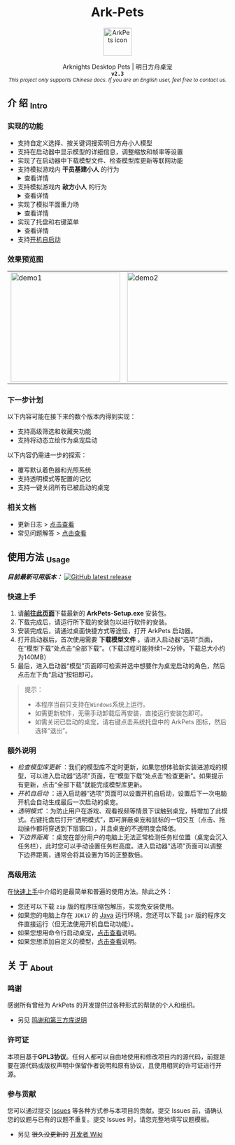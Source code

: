 <!-- 欢迎阅读 Ark-Pets 说明文档 -->
<!-- 仓库：https://github.com/isHarryh/Ark-Pets -->

<div align="center" style="text-align:center">
   <h1> Ark-Pets </h1>
   <img alt="ArkPets icon" width="64" src="https://raw.githubusercontent.com/isHarryh/Ark-Pets/v2.x/assets/icons/icon.png"/>
   <p>
      Arknights Desktop Pets | 明日方舟桌宠 <br>
      <code><b> v2.3 </b></code> <br>
      <sub>
         <i> This project only supports Chinese docs. If you are an English user, feel free to contact us. </i>
      </sub>
   </p>
</div>

## 介 绍 <sub>Intro</sub>
### 实现的功能
- 支持自定义选择、按关键词搜索明日方舟小人模型
- 支持在启动器中显示模型的详细信息，调整缩放和帧率等设置
- 实现了在启动器中下载模型文件、检查模型库更新等联网功能
- 支持模拟游戏内 **干员基建小人** 的行为 <details><summary>查看详情</summary>
    1. 能够执行行走和坐下的动作
    2. 能够被鼠标交互 (执行戳一戳动作)
    3. 能够执行基建动作 (如有)
- 支持模拟游戏内 **敌方小人** 的行为 <details><summary>查看详情</summary>
    1. 能够执行行走动作
    2. 能够被鼠标交互 (执行攻击动作)
- 实现了模拟平面重力场 <details><summary>查看详情</summary>
    1. 桌宠在被拖拽到空中后能够自由落体
    2. 桌宠可以站立在打开的窗口的边缘上
    3. 桌宠会受地面摩擦力和空气阻力作用
    4. 桌宠会在其他桌宠靠近时被排斥推动
    5. 桌宠活动范围的[下边界距离](#额外说明)可以调整
    6. 桌宠可以被拖拽到扩展显示屏上
- 实现了托盘和右键菜单 <details><summary>查看详情</summary>
    1. 右键系统托盘或桌宠本体均可以弹出菜单
    2. 菜单可以选择是否保持当前动作
    3. 菜单可以选择是否启用[透明模式](#额外说明)
    4. 菜单可以切换多形态角色的形态
    5. 菜单可以用于退出桌宠
- 支持[开机自启动](#额外说明)

### 效果预览图
<table style="margin-left: auto; margin-right: auto;">
    <tr>
        <td> <img alt="demo1" width="250" src="https://raw.githubusercontent.com/isHarryh/Ark-Pets/v2.x/docs/imgs/demo_1.png"> </td>
        <td> <img alt="demo2" width="250" src="https://raw.githubusercontent.com/isHarryh/Ark-Pets/v2.x/docs/imgs/demo_2.png"> </td>
        <td> <img alt="demo3" width="250" src="https://raw.githubusercontent.com/isHarryh/Ark-Pets/v2.x/docs/imgs/demo_3.png"> </td>
    </tr>
</table>

### 下一步计划
以下内容可能在接下来的数个版本内得到实现：
- 支持高级筛选和收藏夹功能
- 支持将动态立绘作为桌宠启动

以下内容仍需进一步的探索：
- 覆写默认着色器和光照系统
- 支持透明模式等配置的记忆
- 支持一键关闭所有已被启动的桌宠

### 相关文档
- 更新日志 > [点击查看](CHANGELOG.md)
- 常见问题解答 > [点击查看](docs/FAQ.md)


## 使用方法 <sub>Usage</sub>
***目前最新可用版本：***
[<img alt="GitHub latest release" src="https://img.shields.io/github/v/release/isHarryh/Ark-Pets?display_name=tag&label=Version&sort=semver&include_prereleases">](https://github.com/isHarryh/Ark-Pets/releases)

### 快速上手
1. 请[**前往此页面**](https://github.com/isHarryh/Ark-Pets/releases)下载最新的 **ArkPets-Setup.exe** 安装包。
2. 下载完成后，请运行所下载的安装包以进行软件的安装。
3. 安装完成后，请通过桌面快捷方式等途径，打开 ArkPets 启动器。
4. 打开启动器后，首次使用需要 **下载模型文件** 。请进入启动器“选项”页面，在“模型下载”处点击“全部下载”。（下载过程可能持续1~2分钟，下载总大小约为140MB）
5. 最后，进入启动器“模型”页面即可检索并选中想要作为桌宠启动的角色，然后点击左下角“启动”按钮即可。  

> 提示：
> - 本程序当前只支持在`Windows`系统上运行。
> - 如需更新软件，无需手动卸载后再安装，直接运行安装包即可。
> - 如需关闭已启动的桌宠，请右键点击系统托盘中的 ArkPets 图标，然后选择“退出”。

### 额外说明
- *检查模型库更新* ：我们的模型库不定时更新，如果您想体验新实装进游戏的模型，可以进入启动器“选项”页面，在“模型下载”处点击“检查更新”。如果提示有更新，点击“全部下载”就能完成模型库更新。
- *开机自启动* ：进入启动器“选项”页面可以设置开机自启动，设置后下一次电脑开机会自动生成最后一次启动的桌宠。
- *透明模式* ：为防止用户在游戏、观看视频等情景下误触到桌宠，特增加了此模式。右键托盘后打开“透明模式”，即可屏蔽桌宠和鼠标的一切交互（点击、拖动操作都将穿透到下层窗口），并且桌宠的不透明度会降低。
- *下边界距离* ：桌宠在部分用户的电脑上无法正常检测任务栏位置（桌宠会沉入任务栏），此时您可以手动设置任务栏高度。进入启动器“选项”页面可以调整下边界距离，通常会将其设置为15的正整数倍。

### 高级用法
在[快速上手](#快速上手)中介绍的是最简单和普遍的使用方法。除此之外：
- 您还可以下载 `zip` 版的程序压缩包解压，实现免安装使用。
- 如果您的电脑上存在 `JDK17` 的 [Java](https://www.java.com) 运行环境，您还可以下载 `jar` 版的程序文件直接运行（但无法使用开机自启动功能）。
- 如果您想用命令行启动桌宠，[点击查看](docs/CmdLine.md)说明。
- 如果您想添加自定义的模型，[点击查看](docs/CustomModel.md)说明。


## 关 于 <sub>About</sub>

### 鸣谢
感谢所有曾经为 ArkPets 的开发提供过各种形式的帮助的个人和组织。  
- 另见 [鸣谢和第三方库说明](docs/Thanks.md)

### 许可证
本项目基于**GPL3协议**。任何人都可以自由地使用和修改项目内的源代码，前提是要在源代码或版权声明中保留作者说明和原有协议，且使用相同的许可证进行开源。

### 参与贡献
您可以通过提交 [Issues](https://github.com/isHarryh/Ark-Pets/issues) 等各种方式参与本项目的贡献。提交 Issues 前，请确认您的议题与已有的议题不重复。提交 Issues 时，请您完整地填写议题模板。
- 另见 ~~很久没更新的~~ [开发者 Wiki](https://github.com/isHarryh/Ark-Pets/wiki)
